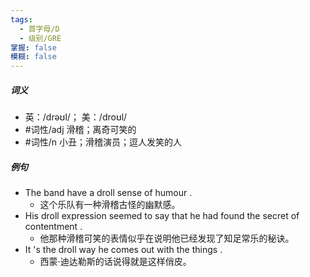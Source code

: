 ```yaml
---
tags:
  - 首字母/D
  - 级别/GRE
掌握: false
模糊: false
---
```

##### 词义
- 英：/drəʊl/； 美：/droʊl/
- #词性/adj  滑稽；离奇可笑的
- #词性/n  小丑；滑稽演员；逗人发笑的人
##### 例句
- The band have a droll sense of humour .
	- 这个乐队有一种滑稽古怪的幽默感。
- His droll expression seemed to say that he had found the secret of contentment .
	- 他那种滑稽可笑的表情似乎在说明他已经发现了知足常乐的秘诀。
- It 's the droll way he comes out with the things .
	- 西蒙·迪达勒斯的话说得就是这样俏皮。
